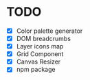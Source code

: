 # TODO

- [x] Color palette generator
- [x] DOM breadcrumbs
- [x] Layer icons map
- [x] Grid Component
- [x] Canvas Resizer
- [x] npm package